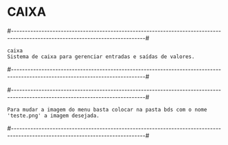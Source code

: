 # CAIXA

#------------------------------------------------------------------------------------------------------------------------------#

    caixa
    Sistema de caixa para gerenciar entradas e saídas de valores.

#------------------------------------------------------------------------------------------------------------------------------#

#------------------------------------------------------------------------------------------------------------------------------#

    Para mudar a imagem do menu basta colocar na pasta bds com o nome 'teste.png' a imagem desejada.
    
#------------------------------------------------------------------------------------------------------------------------------#

